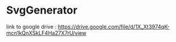 # SvgGenerator
link to google drive : https://drive.google.com/file/d/1X_Xt3974qK-mcn1kQnXSkLF4Ha27X7rU/view

